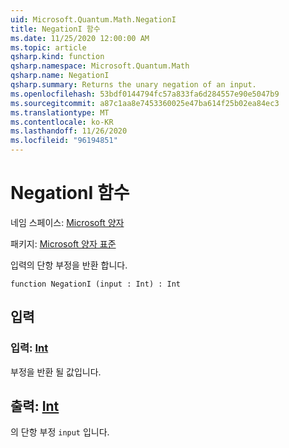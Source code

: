 ```yaml
---
uid: Microsoft.Quantum.Math.NegationI
title: NegationI 함수
ms.date: 11/25/2020 12:00:00 AM
ms.topic: article
qsharp.kind: function
qsharp.namespace: Microsoft.Quantum.Math
qsharp.name: NegationI
qsharp.summary: Returns the unary negation of an input.
ms.openlocfilehash: 53bdf0144794fc57a833fa6d284557e90e5047b9
ms.sourcegitcommit: a87c1aa8e7453360025e47ba614f25b02ea84ec3
ms.translationtype: MT
ms.contentlocale: ko-KR
ms.lasthandoff: 11/26/2020
ms.locfileid: "96194851"
---
```

# <a name="negationi-function"></a>NegationI 함수

네임 스페이스: [Microsoft 양자](xref:Microsoft.Quantum.Math)

패키지: [Microsoft 양자 표준](https://nuget.org/packages/Microsoft.Quantum.Standard)


입력의 단항 부정을 반환 합니다.

```qsharp
function NegationI (input : Int) : Int
```


## <a name="input"></a>입력

### <a name="input--int"></a>입력: [Int](xref:microsoft.quantum.lang-ref.int)

부정을 반환 될 값입니다.



## <a name="output--int"></a>출력: [Int](xref:microsoft.quantum.lang-ref.int)

의 단항 부정 `input` 입니다.